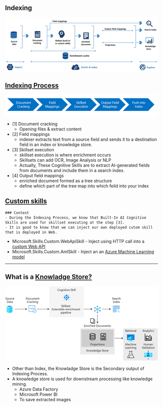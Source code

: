 ## Indexing


![cognitive-search-enrichment-architecture.png](./images/cognitive-search-enrichment-architecture.png)

## [Indexing Process](https://learn.microsoft.com/en-us/azure/search/search-indexer-overview)

![indexer-stages.png](./images/indexer-stages.png)

- [1] Document cracking
    - Opening files & extract content
- [2] Field mappings
    -  indexer extracts text from a source field and sends it to a destination field in an index or knowledge store.
- [3] Skillset execution
    - skillset execution is where enrichment occurs
    - Skillsets can add OCR, Image Analysis or NLP
    - Actually,  These Cognitive Skills are to extract AI-generated fields from documents and include them in a search index.
- [4] Output field mappings
    -  enriched document formed as a tree structure
    - define which part of the tree map into which feild into your index

## [Custom skills](https://learn.microsoft.com/en-us/azure/search/cognitive-search-predefined-skills)

    ### Context
    - During the Indexing Process, we know that Built-In AI Cognitive Skills are used for skillset executing at the step [3].
    - It is good to know that we can inject our own deployed cutom skill that is deployed in Web. 

- Microsoft.Skills.Custom.WebApiSkill - Inject using HTTP call into a [custom Web API](https://learn.microsoft.com/en-us/training/modules/create-azure-ai-custom-skill/4-custom-text-classification-skill)
- Microsoft.Skills.Custom.AmlSkill - Inject an an [Azure Machine Learning model](https://learn.microsoft.com/en-us/training/modules/create-azure-ai-custom-skill/5-ml-custom-skill)

---

## What is a [Knowladge Store?](https://learn.microsoft.com/en-us/azure/search/knowledge-store-concept-intro?tabs=portal)

![knowledge-store-concept-intro.png](./images/knowledge-store-concept-intro.png)

- Other than Index, the Knowladge Store is the Secondary output of Indexing Process.
- A knowledge store is used for downstream processing like knowledge mining.
    - Azure Data Factory
    - Microsoft Power BI
    - To save extracted images

